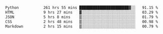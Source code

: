 <!--START_SECTION:waka-->

```txt
Python           261 hrs 55 mins ██████████████████████▓░░   91.15 %
HTML             9 hrs 27 mins   ▓░░░░░░░░░░░░░░░░░░░░░░░░   03.29 %
JSON             5 hrs 8 mins    ▒░░░░░░░░░░░░░░░░░░░░░░░░   01.79 %
CSS              2 hrs 48 mins   ▒░░░░░░░░░░░░░░░░░░░░░░░░   00.98 %
Markdown         2 hrs 15 mins   ▒░░░░░░░░░░░░░░░░░░░░░░░░   00.79 %
```

<!--END_SECTION:waka-->
